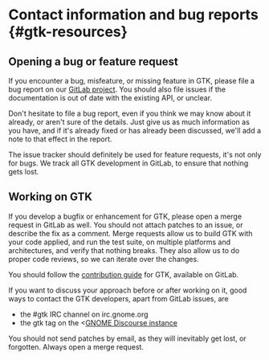 # Contact information and bug reports {#gtk-resources}

## Opening a bug or feature request

If you encounter a bug, misfeature, or missing feature in GTK, please
file a bug report on our [GitLab project](https://gitlab.gnome.org/GNOME/gtk/issues/new).
You should also file issues if the documentation is out of date with the
existing API, or unclear.

Don't hesitate to file a bug report, even if you think we may know
about it already, or aren't sure of the details. Just give us as much
information as you have, and if it's already fixed or has already been
discussed, we'll add a note to that effect in the report.

The issue tracker should definitely be used for feature requests, it's
not only for bugs. We track all GTK development in GitLab, to ensure
that nothing gets lost.

## Working on GTK

If you develop a bugfix or enhancement for GTK, please open a merge
request in GitLab as well. You should not attach patches to an issue,
or describe the fix as a comment. Merge requests allow us to build
GTK with your code applied, and run the test suite, on multiple platforms
and architectures, and verify that nothing breaks. They also allow us to
do proper code reviews, so we can iterate over the changes.

You should follow the [contribution guide](https://gitlab.gnome.org/GNOME/gtk/blob/master/CONTRIBUTING.md)
for GTK, available on GitLab.

If you want to discuss your approach before or after working on it,
good ways to contact the GTK developers, apart from GitLab issues,
are

- the #gtk IRC channel on irc.gnome.org
- the gtk tag on the <[GNOME Discourse instance](https://discourse.gnome.org/tag/gtk)

You should not send patches by email, as they will inevitably get lost,
or forgotten. Always open a merge request.
